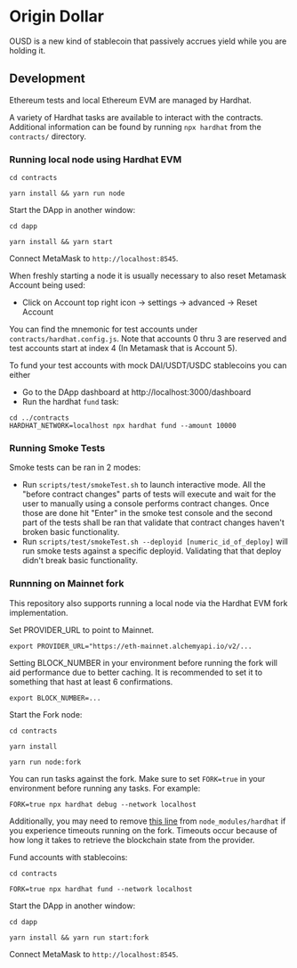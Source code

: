 # Origin Dollar

OUSD is a new kind of stablecoin that passively accrues yield while you are holding it.

## Development

Ethereum tests and local Ethereum EVM are managed by Hardhat.

A variety of Hardhat tasks are available to interact with the contracts. Additional information can be found by running `npx hardhat` from the `contracts/` directory.


### Running local node using Hardhat EVM

`cd contracts`

`yarn install && yarn run node`

Start the DApp in another window:

`cd dapp`

`yarn install && yarn start`

Connect MetaMask to `http://localhost:8545`.

When freshly starting a node it is usually necessary to also reset Metamask Account being used:
- Click on Account top right icon -> settings -> advanced -> Reset Account

You can find the mnemonic for test accounts under `contracts/hardhat.config.js`.
Note that accounts 0 thru 3 are reserved and test accounts start at index 4 (In Metamask that is Account 5).

To fund your test accounts with mock DAI/USDT/USDC stablecoins you can either
  - Go to the DApp dashboard at http://localhost:3000/dashboard
  - Run the hardhat `fund` task:
```
cd ../contracts
HARDHAT_NETWORK=localhost npx hardhat fund --amount 10000
```


### Running Smoke Tests

Smoke tests can be ran in 2 modes: 
- Run `scripts/test/smokeTest.sh` to launch interactive mode. All the "before contract changes" parts of tests
  will execute and wait for the user to manually using a console performs contract changes. Once those are done
  hit "Enter" in the smoke test console and the second part of the tests shall be ran that validate that contract
  changes haven't broken basic functionality.
- Run `scripts/test/smokeTest.sh --deployid [numeric_id_of_deploy]` will run smoke tests against a specific
  deployid. Validating that that deploy didn't break basic functionality.

### Runnning on Mainnet fork

This repository also supports running a local node via the Hardhat EVM fork implementation.

Set PROVIDER_URL to point to Mainnet.

`export PROVIDER_URL="https://eth-mainnet.alchemyapi.io/v2/...`

Setting BLOCK_NUMBER in your environment before running the fork will aid performance due to better caching. It is recommended to set it to something that hast at least 6 confirmations.

`export BLOCK_NUMBER=...`

Start the Fork node:

`cd contracts`

`yarn install`

`yarn run node:fork`

You can run tasks against the fork. Make sure to set `FORK=true` in your environment before running any tasks. For example:

`FORK=true npx hardhat debug --network localhost`

Additionally, you may need to remove [this line](https://github.com/nomiclabs/hardhat/blob/fc50a94a688ed5007a429857b808aae76441095c/packages/hardhat-core/src/internal/core/providers/http.ts#L119) from `node_modules/hardhat` if you experience timeouts running on the fork. Timeouts occur because of how long it takes to retrieve the blockchain state from the provider.

Fund accounts with stablecoins:

`cd contracts`

`FORK=true npx hardhat fund --network localhost`

Start the DApp in another window:

`cd dapp`

`yarn install && yarn run start:fork`

Connect MetaMask to `http://localhost:8545`.

